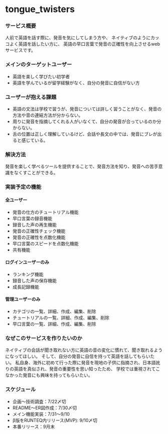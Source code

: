 # tongue_twisters

### サービス概要
人前で英語を話す際に、発音を気にしてしまう方や、
ネイティブのようにカッコよく英語を話したい方に、
英語の早口言葉で発音の正確性を向上させるwebサービスです。

### メインのターゲットユーザー
- 英語を楽しく学びたい初学者
- 英語を学んでいるが留学経験がなく、自分の発音に自信がない方

### ユーザーが抱える課題
- 英語の文法は学校で習うが、発音については詳しく習うことがなく、発音の方法や音の連結方法が分からない。
- 周りに発音を指摘してくれる人がいなくて、自分の発音が合っているのか分からない。
- 舌の位置は正しく理解しているけど、会話や長文の中では、発音にブレが出ると感じている。

### 解決方法
発音を楽しく学べるツールを提供することで、発音方法を知り、発音への苦手意識をなくすことができる。

### 実装予定の機能
#### 全ユーザー
 * 発音の仕方のチュートリアル機能
 * 早口言葉の録音機能
 * 録音した声の再生機能
 * 発音の正確性チェック機能
 * 発音の正確性を点数化機能
 * 早口言葉のスピードを点数化機能
 * 共有機能

#### ログインユーザーのみ
* ランキング機能
* 録音した声の保存機能
* 成長記録機能

#### 管理ユーザーのみ
* カテゴリの一覧、詳細、作成、編集、削除
* チュートリアルの一覧、詳細、作成、編集、削除
* 早口言葉の一覧、詳細、作成、編集、削除

### なぜこのサービスを作りたいのか
ネイティブの会話が聞き取れない方に英語の音の変化に慣れて、聞き取れるようになってほしい。
そして、自分の発音に自信を持って英語を話してもらいたい。
私自身、海外に初めて行った際に発音を現地の子供に指摘され、日本語訛りの英語を真似され、発音の重要性を思い知ったため、
学校では重視されてこなかった発音にも興味を持ってもらいたい。

### スケジュール
* 企画〜技術調査：7/22〆切
* README〜ER図作成：7/30〆切
* メイン機能実装：7/31〜9/10
* β版をRUNTEQ内リリース(MVP): 9/10〆切
* 本番リリース：9月末
